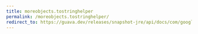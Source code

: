 ```yaml
---
title: moreobjects.tostringhelper
permalink: /moreobjects.tostringhelper/
redirect_to: https://guava.dev/releases/snapshot-jre/api/docs/com/google/common/base/MoreObjects.ToStringHelper.html
---
```

